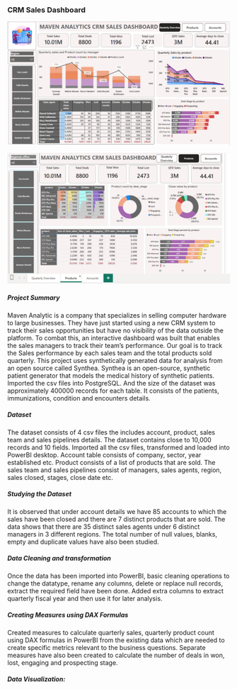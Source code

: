 ### CRM Sales Dashboard

![alt text](image.png)   



![alt text](image-1.png)

##### Project Summary
Maven Analytic is a company that specializes in selling computer hardware to large businesses. They have just started using a new CRM system to track  their sales opportunities but have no visibility of the data outside the platform. To combat this, an interactive dashboard was built that enables the sales managers to track their team’s performance. Our goal is to track the Sales performance by each sales team and the total products sold quarterly.
This project uses synthetically generated data for analysis from an open source called Synthea. Synthea is an open-source, synthetic patient generator that models the medical history of synthetic patients. Imported the csv files into PostgreSQL. And the size of the dataset was approximately 400000 records for each table. It consists of the patients, immunizations, condition and encounters details.

##### Dataset
The dataset consists of 4 csv files the includes account, product, sales team and sales pipelines details. The dataset contains close to 10,000 records and 10 fields. Imported all the csv files, transformed and loaded into PowerBI desktop. Account table consists of company, sector, year established etc. Product consists of a list of products that are sold. The sales team and sales pipelines consist of managers, sales agents, region, sales closed, stages, close date etc.

##### Studying the Dataset

It is observed that under account details we have 85 accounts to which the sales have been closed and there are 7 distinct products that are sold. The data shows that there are 35 distinct sales agents under 6 distinct managers in 3 different regions. The total number of null values, blanks, empty and duplicate values have also been studied.

##### Data Cleaning and transformation

Once the data has been imported into PowerBI, basic cleaning operations to change the datatype, rename any columns, delete or replace null records, extract the required field have been done. Added extra columns to extract quarterly fiscal year and then use it for later analysis.

##### Creating Measures using DAX Formulas

Created measures to calculate quarterly sales, quarterly product count using DAX formulas in PowerBI from the existing data which are needed to create specific metrics relevant to the business questions. Separate measures have also been created to calculate the number of deals in won, lost, engaging and prospecting stage.

##### Data Visualization:

